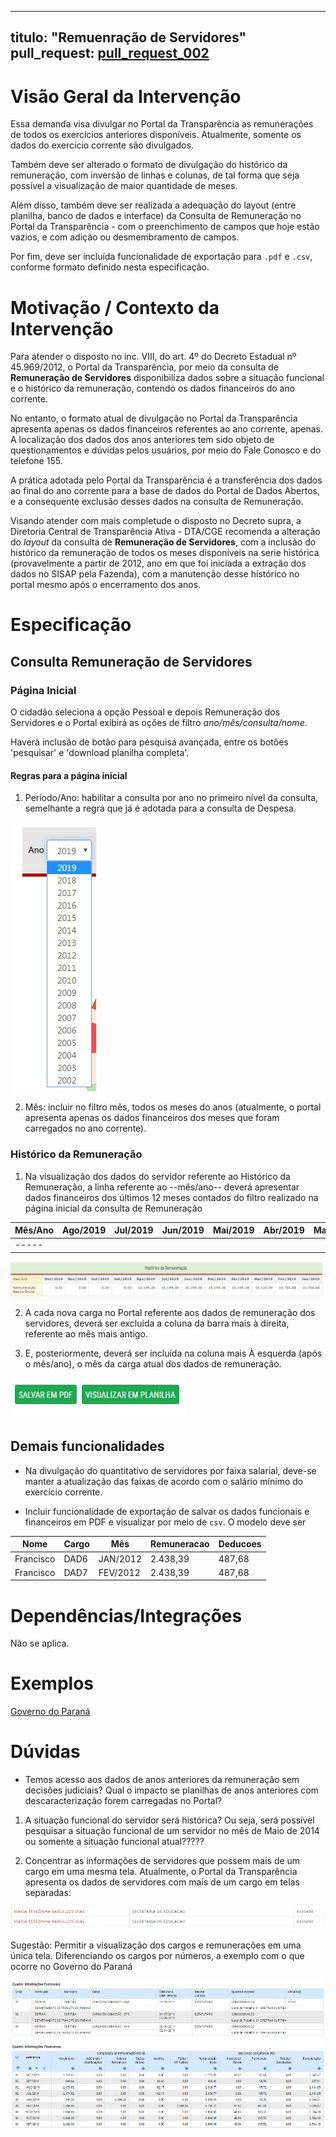 
---
titulo: "Remuenração de Servidores"
pull_request: [pull_request_002](https://github.com/transparencia-mg/especificacoes-portal-transparencia/blob/feat/especificacao-remuneracao-servidores/especificacao-remuneracao-servidores.md)
---

# Visão Geral da Intervenção

Essa demanda visa divulgar no Portal da Transparência as remunerações de todos os exercícios anteriores disponíveis. Atualmente, somente os dados do exercício corrente são divulgados.

Também deve ser alterado o formato de divulgação do histórico da remuneração, com inversão de linhas e colunas, de tal forma que seja possível a visualização de maior quantidade de meses.

Além disso, também deve ser realizada a adequação do layout (entre planilha, banco de dados e interface) da Consulta de Remuneração no Portal da Transparência - com o preenchimento de campos que hoje estão vazios, e com adição ou desmembramento de campos.

Por fim, deve ser incluída funcionalidade de exportação para `.pdf` e `.csv`, conforme formato definido nesta especificação.



# Motivação / Contexto da Intervenção

Para atender o disposto no inc. VIII, do art. 4º do Decreto Estadual nº 45.969/2012, o Portal da Transparência, por meio da consulta de __Remuneração de Servidores__ disponibiliza dados sobre a situação funcional e o histórico da remuneração, contendo os dados financeiros do ano corrente.

No entanto, o formato atual de divulgação no Portal da Transparência apresenta apenas os dados financeiros referentes ao ano corrente, apenas. A localização dos dados dos anos anteriores tem sido objeto de questionamentos e dúvidas pelos usuários, por meio do Fale Conosco e do telefone 155.

A prática adotada pelo Portal da Transparência é a transferência dos dados ao final do ano corrente para a base de dados do Portal de Dados Abertos, e a consequente exclusão desses dados na consulta de Remuneração.

Visando atender com mais completude o disposto no Decreto supra, a Diretoria Central de Transparência Ativa - DTA/CGE recomenda a alteração do _layout_ da consulta de __Remuneração de Servidores__, com a inclusão do histórico da remuneração de todos os meses disponíveis na serie histórica (provavelmente a partir de 2012, ano em que foi iniciada a extração dos dados no SISAP pela Fazenda), com a manutenção desse histórico no portal mesmo após o encerramento dos anos.

# Especificação

## Consulta Remuneração de Servidores

### Página Inicial

O cidadão seleciona a opção Pessoal e depois Remuneração dos Servidores e o Portal exibirá as oções de filtro _ano/mês/consulta/nome_.

Haverá inclusão de botão para pesquisa avançada, entre os botões 'pesquisar' e 'download planilha completa'.

#### Regras para a página inicial

1. Período/Ano: habilitar a consulta por ano no primeiro nível da consulta, semelhante a regra que já é adotada para a consulta de Despesa.

![](static/filtro_ano.jpg)

2. Mês: incluir no filtro mês, todos os meses do anos (atualmente, o portal apresenta apenas os dados financeiros dos meses que foram carregados no ano corrente).


### Histórico da Remuneração

1. Na visualização dos dados do servidor referente ao Histórico da Remuneração, a linha referente ao --mês/ano-- deverá apresentar dados financeiros dos últimos 12 meses contados do filtro realizado na página inicial da consulta de Remuneração

|Mês/Ano|Ago/2019|Jul/2019|Jun/2019|Mai/2019|Abr/2019|Mar/2019|Fev/2019|Jan/2019|Dez/2018|Nov/2018|Out/2018|Set/2018|
|-------|:--------|:--------|:--------|:--------|:--------|:--------|:--------|:--------|:--------|:--------|:--------|:--------|
|-----|


![](static/historico_remuneracao.jpg)

2. A cada nova carga no Portal referente aos dados de remuneração dos servidores, deverá ser excluída a coluna da barra mais à direita, referente ao mês mais antigo.

3. E, posteriormente, deverá ser incluída na coluna mais À esquerda (após o mês/ano), o mês da carga atual dos dados de remuneração.



![](static/pdf_planilha.jpg)

## Demais funcionalidades

* Na divulgação do quantitativo de servidores por faixa salarial, deve-se manter a atualização das faixas de acordo com o salário mínimo do exercício corrente.

* Incluir funcionalidade de exportação de salvar os dados funcionais e financeiros em PDF e visualizar por meio de `csv`. O modelo deve ser

| Nome      | Cargo | Mês      | Remuneracao | Deducoes |
|-----------|-------|----------|-------------|----------|
| Francisco | DAD6  | JAN/2012 | 2.438,39    | 487,68   |
| Francisco | DAD7  | FEV/2012 | 2.438,39    | 487,68   |

# Dependências/Integrações

Não se aplica.


# Exemplos

[Governo do Paraná](http://www.transparencia.pr.gov.br/pte/pages/pessoal/remuneracoes/exibir_remuneracao?windowId=729)


# Dúvidas

* Temos acesso aos dados de anos anteriores da remuneração sem decisões judiciais? Qual o impacto se planilhas de anos anteriores com descaracterização forem carregadas no Portal?

1. A situação funcional do servidor será histórica? Ou seja, será possível pesquisar a situação funcional de um servidor no mês de Maio de 2014 ou somente a situação funcional atual?????

2. Concentrar as informações de servidores que possem mais de um cargo em uma mesma tela. Atualmente, o Portal da Transparência apresenta os dados de servidores com mais de um cargo em telas separadas:

![](static/telas_separadas.jpg)

Sugestão: Permitir a visualização dos cargos e remunerações em uma única tela. Diferenciando os cargos por números, a exemplo com o que ocorre no Governo do Paraná

![](static/unica_tela.jpg)
